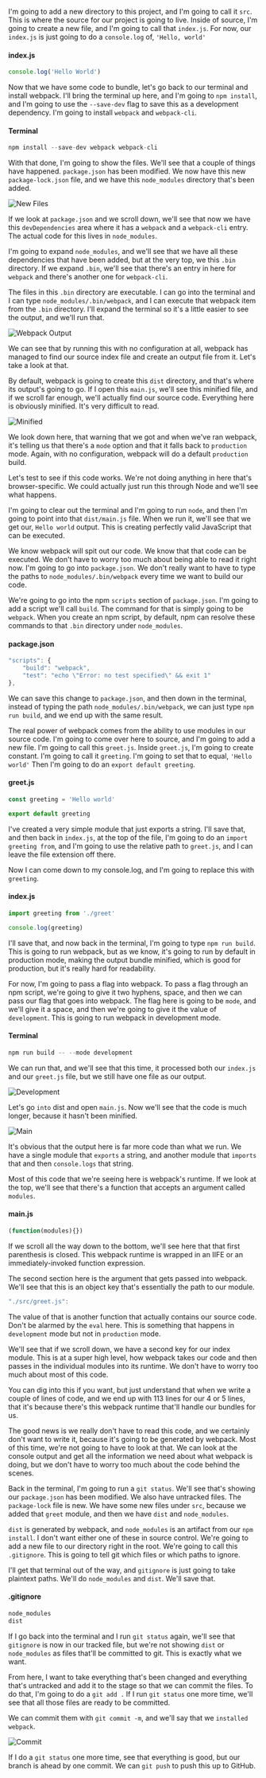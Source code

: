 I'm going to add a new directory to this project, and I'm going to call it `src`. This is where the source for our project is going to live. Inside of source, I'm going to create a new file, and I'm going to call that `index.js`. For now, our `index.js` is just going to do a `console.log` of, `'Hello, world'`

#### index.js
```javascript
console.log('Hello World')
```

Now that we have some code to bundle, let's go back to our terminal and install webpack. I'll bring the terminal up here, and I'm going to `npm install`, and I'm going to use the `--save-dev` flag to save this as a development dependency. I'm going to install `webpack` and `webpack-cli`.

#### Terminal
```javascript
npm install --save-dev webpack webpack-cli
```

With that done, I'm going to show the files. We'll see that a couple of things have happened. `package.json` has been modified. We now have this new `package-lock.json` file, and we have this `node_modules` directory that's been added.

![New Files](https://res.cloudinary.com/dg3gyk0gu/image/upload/v1543947674/transcript-images/egghead-install-webpack-and-create-a-default-bundle-new-files.png)

If we look at `package.json` and we scroll down, we'll see that now we have this `devDependencies` area where it has a `webpack` and a `webpack-cli` entry. The actual code for this lives in `node_modules`.

I'm going to expand `node_modules`, and we'll see that we have all these dependencies that have been added, but at the very top, we this `.bin` directory. If we expand `.bin`, we'll see that there's an entry in here for `webpack` and there's another one for `webpack-cli`.

The files in this `.bin` directory are executable. I can go into the terminal and I can type `node_modules/.bin/webpack`, and I can execute that webpack item from the `.bin` directory. I'll expand the terminal so it's a little easier to see the output, and we'll run that.

![Webpack Output](https://res.cloudinary.com/dg3gyk0gu/image/upload/v1543947700/transcript-images/egghead-install-webpack-and-create-a-default-bundle-webpack-output.png)

We can see that by running this with no configuration at all, webpack has managed to find our source index file and create an output file from it. Let's take a look at that.

By default, webpack is going to create this `dist` directory, and that's where its output's going to go. If I open this `main.js`, we'll see this minified file, and if we scroll far enough, we'll actually find our source code. Everything here is obviously minified. It's very difficult to read.

![Minified](https://res.cloudinary.com/dg3gyk0gu/image/upload/v1543947675/transcript-images/egghead-install-webpack-and-create-a-default-bundle-minified.png)

We look down here, that warning that we got and when we've ran webpack, it's telling us that there's a `mode` option and that it falls back to `production` mode. Again, with no configuration, webpack will do a default `production` build.

Let's test to see if this code works. We're not doing anything in here that's browser-specific. We could actually just run this through Node and we'll see what happens.

I'm going to clear out the terminal and I'm going to run `node`, and then I'm going to point into that `dist/main.js` file. When we run it, we'll see that we get our, `Hello world` output. This is creating perfectly valid JavaScript that can be executed.

We know webpack will spit out our code. We know that that code can be executed. We don't have to worry too much about being able to read it right now. I'm going to go into `package.json`. We don't really want to have to type the paths to `node_modules/.bin/webpack` every time we want to build our code.

We're going to go into the npm `scripts` section of `package.json`. I'm going to add a script we'll call `build`. The command for that is simply going to be `webpack`. When you create an npm script, by default, npm can resolve these commands to that `.bin` directory under `node_modules`.

#### package.json
```javascript
"scripts": {
    "build": "webpack",
    "test": "echo \"Error: no test specified\" && exit 1"
},
```

We can save this change to `package.json`, and then down in the terminal, instead of typing the path `node_modules/.bin/webpack`, we can just type `npm run build`, and we end up with the same result.

The real power of webpack comes from the ability to use modules in our source code. I'm going to come over here to source, and I'm going to add a new file. I'm going to call this `greet.js`. Inside `greet.js`, I'm going to create constant. I'm going to call it `greeting`. I'm going to set that to equal, `'Hello world'` Then I'm going to do an `export default greeting`.

#### greet.js
```javascript
const greeting = 'Hello world'

export default greeting
```

I've created a very simple module that just exports a string. I'll save that, and then back in `index.js`, at the top of the file, I'm going to do an `import greeting from`, and I'm going to use the relative path to `greet.js`, and I can leave the file extension off there.

Now I can come down to my console.log, and I'm going to replace this with `greeting`. 

#### index.js
```javascript
import greeting from './greet'

console.log(greeting)
```

I'll save that, and now back in the terminal, I'm going to type `npm run build`. This is going to run webpack, but as we know, it's going to run by default in production mode, making the output bundle minified, which is good for production, but it's really hard for readability.

For now, I'm going to pass a flag into webpack. To pass a flag through an npm script, we're going to give it two hyphens, space, and then we can pass our flag that goes into webpack. The flag here is going to be `mode`, and we'll give it a space, and then we're going to give it the value of `development`. This is going to run webpack in development mode.

#### Terminal
```javascript
npm run build -- --mode development
```

We can run that, and we'll see that this time, it processed both our `index.js` and our `greet.js` file, but we still have one file as our output. 

![Development](https://res.cloudinary.com/dg3gyk0gu/image/upload/v1543947675/transcript-images/egghead-install-webpack-and-create-a-default-bundle-development.png)

Let's go `into` dist and open `main.js`. Now we'll see that the code is much longer, because it hasn't been minified.

![Main](https://res.cloudinary.com/dg3gyk0gu/image/upload/v1543947675/transcript-images/egghead-install-webpack-and-create-a-default-bundle.-main.png)

It's obvious that the output here is far more code than what we run. We have a single module that `exports` a string, and another module that `imports` that and then `console.logs` that string.

Most of this code that we're seeing here is webpack's runtime. If we look at the top, we'll see that there's a function that accepts an argument called `modules`. 

#### main.js
```javascript
(function(modules){})
```

If we scroll all the way down to the bottom, we'll see here that that first parenthesis is closed. This webpack runtime is wrapped in an IIFE or an immediately-invoked function expression.

The second section here is the argument that gets passed into webpack. We'll see that this is an object key that's essentially the path to our module. 

```javascript
"./src/greet.js":
```

The value of that is another function that actually contains our source code. Don't be alarmed by the `eval` here. This is something that happens in `development` mode but not in `production` mode.

We'll see that if we scroll down, we have a second key for our index module. This is at a super high level, how webpack takes our code and then passes in the individual modules into its runtime. We don't have to worry too much about most of this code.

You can dig into this if you want, but just understand that when we write a couple of lines of code, and we end up with 113 lines for our 4 or 5 lines, that it's because there's this webpack runtime that'll handle our bundles for us.

The good news is we really don't have to read this code, and we certainly don't want to write it, because it's going to be generated by webpack. Most of this time, we're not going to have to look at that. We can look at the console output and get all the information we need about what webpack is doing, but we don't have to worry too much about the code behind the scenes.

Back in the terminal, I'm going to run a `git status`. We'll see that's showing our `package.json` has been modified. We also have untracked files. The `package-lock` file is new. We have some new files under `src`, because we added that `greet` module, and then we have `dist` and `node_modules`.

`dist` is generated by webpack, and `node_modules` is an artifact from our `npm install`. I don't want either one of these in source control. We're going to add a new file to our directory right in the root. We're going to call this `.gitignore`. This is going to tell git which files or which paths to ignore.

I'll get that terminal out of the way, and `gitignore` is just going to take plaintext paths. We'll do `node_modules` and `dist`. We'll save that. 

#### .gitignore

```javascript
node_modules
dist
```

If I go back into the terminal and I run `git status` again, we'll see that `gitignore` is now in our tracked file, but we're not showing `dist` or `node_modules` as files that'll be committed to git. This is exactly what we want.

From here, I want to take everything that's been changed and everything that's untracked and add it to the stage so that we can commit the files. To do that, I'm going to do a `git add .` If I run `git status` one more time, we'll see that all those files are ready to be committed.

We can commit them with `git commit -m`, and we'll say that we `installed webpack`. 

![Commit](https://res.cloudinary.com/dg3gyk0gu/image/upload/v1543947675/transcript-images/egghead-install-webpack-and-create-a-default-bundle-git-commit.png)

If I do a `git status` one more time, see that everything is good, but our branch is ahead by one commit. We can `git push` to push this up to GitHub.

